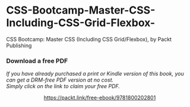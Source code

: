 # CSS-Bootcamp-Master-CSS-Including-CSS-Grid-Flexbox-
CSS Bootcamp: Master CSS (Including CSS Grid/Flexbox), by Packt Publishing
### Download a free PDF

 <i>If you have already purchased a print or Kindle version of this book, you can get a DRM-free PDF version at no cost.<br>Simply click on the link to claim your free PDF.</i>
<p align="center"> <a href="https://packt.link/free-ebook/9781800202801">https://packt.link/free-ebook/9781800202801 </a> </p>